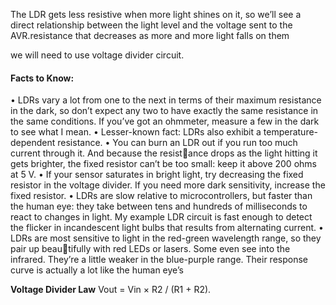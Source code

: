 The LDR gets less resistive when more light shines on it, so we’ll see a direct relationship between the light level and the voltage sent to the AVR.resistance that decreases as more and more light falls on them


we will need to use voltage divider circuit.

#### Facts to Know:
• LDRs vary a lot from one to the next in terms of their maximum resistance in the dark, so don’t expect any two to have exactly the same resistance in the same conditions. If you’ve got an ohmmeter, measure a few in the dark to see what I mean. 
• Lesser-known fact: LDRs also exhibit a temperature-dependent resistance.
• You can burn an LDR out if you run too much current through it. And because the resistance drops as the light hitting it gets brighter, the fixed resistor can’t be too small: keep it above 200 ohms at 5 V. 
• If your sensor saturates in bright light, try decreasing the fixed resistor in the voltage divider. If you need more dark sensitivity, increase the fixed resistor. 
• LDRs are slow relative to microcontrollers, but faster than the human eye: they take between tens and hundreds of milliseconds to react to changes in light. My example LDR circuit is fast enough to detect the flicker in incandescent light bulbs that results from alternating current.
• LDRs are most sensitive to light in the red-green wavelength range, so they pair up beautifully with red LEDs or lasers. Some even see into the infrared. They’re a little weaker in the blue-purple range. Their response curve is actually a lot like the human eye’s


**Voltage Divider Law**
Vout = Vin × R2 / (R1 + R2).